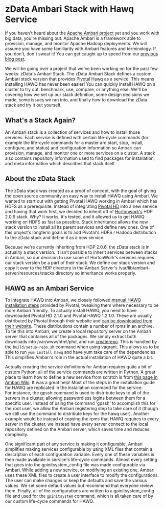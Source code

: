 # zData Ambari Stack with Hawq Service

If you haven't heard about the [Apache Ambari project](http://ambari.apache.org/ "Apache Ambari Project") yet and you work with big data, you're missing out. Apache Ambari is a framework able to provision, manage, and monitor Apache Hadoop deployments. We will assume you have some familiarity with Ambari features and terminology. If you don't, don't sweat it! You can get caught up to speed from our [previous blog post](http://www.zdatainc.com/2014/11/apache-ambari-overview/).

We will be going over a project that we've been working on for the past few weeks: zData's Ambari Stack. The zData Ambari Stack defines a custom Ambari stack version that provides [Pivotal Hawq](http://pivotal.io/big-data/pivotal-hawq) as a service. This means installing HAWQ has never been easier! You can quickly install HAWQ on a cluster to try out, benchmark, use, compare, or anything else. We'll be covering how we set up our stack definition, some design decisions we made, some issues we ran into, and finally how to download the zData stack and try it out yourself.

## What's a Stack Again?

An Ambari stack is a collection of services and how to install those services. Each service is defined with certain life-cycle commands (for example the life-cycle commands for a master are start, stop, install, configure, and status) and configuration information so Ambari can provision, manage, and monitor one or more services on a cluster. A stack also contains repository information used to find packages for installation, and meta information which describes that stack itself.

## About the zData Stack

The zData stack was created as a proof of concept, with the goal of giving the open source community an easy way to install HAWQ using Ambari. We wanted to start out with getting Pivotal HAWQ working in Ambari which has HDFS as a prerequisite. Instead of integrating [Pivotal HD](http://pivotal.io/big-data/pivotal-hd) into a new service and having that work first, we decided to inherit off of [Hortonwork's](http://hortonworks.com/hdp/) HDP 2.0.6 stack. Why? It works, it's tested, and it allowed us to get HAWQ working on HDFS as fast as possible. Stack inheritance allows the new stack version to install all its parent services and define new ones.  One of this project's longterm goals is to add Pivotal's HDFS / Hadoop distribution to the zData stack and define it as a new service.

Because we're currently inheriting from HDP 2.0.6, the zData stack is in actuality a stack version. It isn't possible to inherit services between stacks in Ambari, so our decision to use some of HortonWork's services requires our stack version be a part of their stack. We define our stack version and copy it over to the HDP directory in the Ambari Server's /var/lib/ambari-server/resources/stacks directory so inheritance works properly.

## HAWQ as an Ambari Service

To integrate HAWQ into Ambari, we closely followed [manual HAWQ installation steps](http://pivotalhd.docs.pivotal.io/doc/2100/webhelp/index.html#topics/InstallingHAWQ.html) provided by Pivotal, tweaking them where necessary to be more Ambari friendly. To actually install HAWQ, you need to have downloaded Pivotal HD 2.1.0 and Pivotal HAWQ 1.2.1.0. These are usually distributed by Pivotal through their website and [can be downloaded from their website](https://network.pivotal.io/products/pivotal-hd). These distributions contain a number of rpms in an archive. To tie this into Ambari, we create a local repository server on the Ambari server that containes all of the packages. We simply extract both downloads into /var/www/html/phd, and run [createrepo](http://createrepo.baseurl.org/).  This is handled by the `build/setup-repo.sh` command when using vagrant. This allows us to be able to run `yum install hawq` and have yum take care of the dependencies. This simplifies Ambari's role in the actual installation of HAWQ quite a bit.

Actually creating the service definitions for Ambari requires quite a bit of custom Python; all of the service commands are written in Python. A great place to learn how to define a new service from scratch is from [this page in Ambari Wiki](https://cwiki.apache.org/confluence/pages/viewpage.action?pageId=38571133). It was a great help! Most of the steps in the installation guide for HAWQ are replicated in the installation command for the service.  
For instance, the gpssh command is used to distribute keys to all of the servers in a cluster, allowing passwordless logins between them for a specific user.  Instead of using the command 'gpssh' to accomplish this for the root user, we allow the Ambari registering step to take care of it (though we still use the command to distribute keys for the hawq user). Another example would be instead of copying the rpms that HAWQ requires to every server in the cluster, we instead have every server connect to the local repository defined on the Ambari server, which saves time and reduces complexity.

One significant part of any service is making it configurable. Ambari simplifies making services configurable by using XML files that contain a description of each configuration variable.  Every one of these variables is then made available in service's life-cycle commands. Almost every setting that goes into the gpinitsystem_config file was made configurable via Ambari. While adding a new service, or modifying an existing one, Ambari uses these XML files to create a user interface to modify the configurations.  The user can make changes or keep the defaults and save the various values. We set some default values but recommend that everyone review them. Finally, all of the configurations are written to a gpinitsystem_config file and used for the `gpinitsystem` command, which is all taken care of by our custom life-cycle commands for HAWQ.

